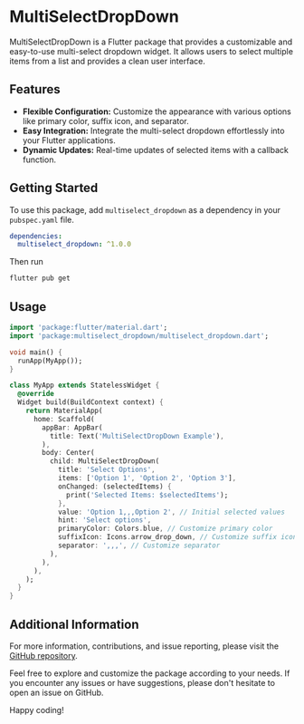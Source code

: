 # MultiSelectDropDown

MultiSelectDropDown is a Flutter package that provides a customizable and easy-to-use multi-select dropdown widget. It allows users to select multiple items from a list and provides a clean user interface.

## Features

- **Flexible Configuration:** Customize the appearance with various options like primary color, suffix icon, and separator.
- **Easy Integration:** Integrate the multi-select dropdown effortlessly into your Flutter applications.
- **Dynamic Updates:** Real-time updates of selected items with a callback function.

## Getting Started

To use this package, add `multiselect_dropdown` as a dependency in your `pubspec.yaml` file.

```yaml
dependencies:
  multiselect_dropdown: ^1.0.0
```

Then run

```bash
flutter pub get
```

## Usage

```dart
import 'package:flutter/material.dart';
import 'package:multiselect_dropdown/multiselect_dropdown.dart';

void main() {
  runApp(MyApp());
}

class MyApp extends StatelessWidget {
  @override
  Widget build(BuildContext context) {
    return MaterialApp(
      home: Scaffold(
        appBar: AppBar(
          title: Text('MultiSelectDropDown Example'),
        ),
        body: Center(
          child: MultiSelectDropDown(
            title: 'Select Options',
            items: ['Option 1', 'Option 2', 'Option 3'],
            onChanged: (selectedItems) {
              print('Selected Items: $selectedItems');
            },
            value: 'Option 1,,,Option 2', // Initial selected values
            hint: 'Select options',
            primaryColor: Colors.blue, // Customize primary color
            suffixIcon: Icons.arrow_drop_down, // Customize suffix icon
            separator: ',,,', // Customize separator
          ),
        ),
      ),
    );
  }
}
```

## Additional Information

For more information, contributions, and issue reporting, please visit the [GitHub repository]("").

Feel free to explore and customize the package according to your needs. If you encounter any issues or have suggestions, please don't hesitate to open an issue on GitHub.

Happy coding!
